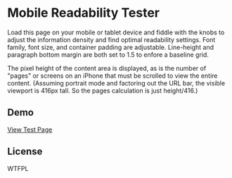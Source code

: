 # Mobile Readability Tester

Load this page on your mobile or tablet device and fiddle with the knobs to adjust the information density and find optimal readability settings. Font family, font size, and container padding are adjustable. Line-height and paragraph bottom margin are both set to 1.5 to enfore a baseline grid.

The pixel height of the content area is displayed, as is the number of "pages" or screens on an iPhone that must be scrolled to view the entire content. (Assuming portrait mode and factoring out the URL bar, the visible viewport is 416px tall. So the pages calculation is just height/416.)	 

## Demo
[View Test Page](http://robflaherty.github.com/mobile-font-tester/)

## License
WTFPL

